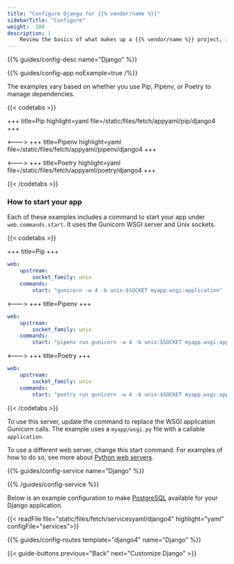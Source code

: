 ```yaml
---
title: "Configure Django for {{% vendor/name %}}"
sidebarTitle: "Configure"
weight: -100
description: |
    Review the basics of what makes up a {{% vendor/name %}} project, including its three principle configuration files and how to define them for Django.
---
```


{{% guides/config-desc name="Django" %}}

{{% guides/config-app noExample=true /%}}

The examples vary based on whether you use Pip, Pipenv, or Poetry to manage dependencies.

{{< codetabs >}}

+++
title=Pip
highlight=yaml
file=/static/files/fetch/appyaml/pip/django4
+++

<--->
+++
title=Pipenv
highlight=yaml
file=/static/files/fetch/appyaml/pipenv/django4
+++

<--->
+++
title=Poetry
highlight=yaml
file=/static/files/fetch/appyaml/poetry/django4
+++

{{< /codetabs >}}

### How to start your app

Each of these examples includes a command to start your app under `web.commands.start`.
It uses the Gunicorn WSGI server and Unix sockets.

{{< codetabs >}}

+++
title=Pip
+++

```yaml {configFile="app"}
web:
    upstream:
        socket_family: unix
    commands:
        start: "gunicorn -w 4 -b unix:$SOCKET myapp.wsgi:application"
```

<--->
+++
title=Pipenv
+++

```yaml {configFile="app"}
web:
    upstream:
        socket_family: unix
    commands:
        start: "pipenv run gunicorn -w 4 -b unix:$SOCKET myapp.wsgi:application"
```

<--->
+++
title=Poetry
+++

```yaml {configFile="app"}
web:
    upstream:
        socket_family: unix
    commands:
        start: "poetry run gunicorn -w 4 -b unix:$SOCKET myapp.wsgi:application"
```

{{< /codetabs >}}

To use this server, update the command to replace the WSGI application Gunicorn calls.
The example uses a `myapp/wsgi.py` file with a callable `application`.

To use a different web server, change this start command.
For examples of how to do so, see more about [Python web servers](../../../languages/python/server.md).

{{% guides/config-service name="Django" %}}

{{% /guides/config-service %}}

Below is an example configuration to make [PostgreSQL](../../../add-services/postgresql.md) available for your Django application.

{{< readFile file="static/files/fetch/servicesyaml/django4" highlight="yaml" configFile="services">}}

{{% guides/config-routes template="django4" name="Django" %}}

{{< guide-buttons previous="Back" next="Customize Django" >}}